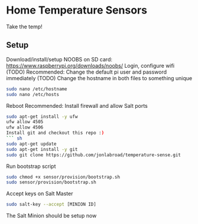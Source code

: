 # Home Temperature Sensors
Take the temp!
## Setup ##
Download/install/setup NOOBS on SD card: https://www.raspberrypi.org/downloads/noobs/
Login, configure wifi (TODO)
Recommended: Change the default pi user and password immediately (TODO)
Change the hostname in both files to something unique
```sh
sudo nano /etc/hostname
sudo nano /etc/hosts
```
Reboot
Recommended: Install firewall and allow Salt ports
```sh
sudo apt-get install -y ufw
ufw allow 4505
ufw allow 4506
Install git and checkout this repo :)
``` sh
sudo apt-get update
sudo apt-get install -y git
sudo git clone https://github.com/jonlabroad/temperature-sense.git
```
Run bootstrap script
``` sh
sudo chmod +x sensor/provision/bootstrap.sh
sudo sensor/provision/bootstrap.sh
```
Accept keys on Salt Master
```sh
sudo salt-key --accept [MINION ID]
```
The Salt Minion should be setup now
